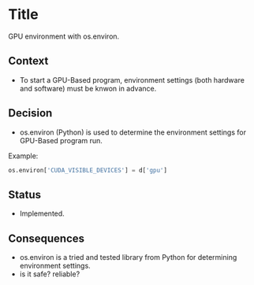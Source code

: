 # Title

GPU environment with os.environ.

## Context

- To start a GPU-Based program, environment settings (both hardware and software) must be knwon in advance.

## Decision

- os.environ (Python) is used to determine the environment settings for GPU-Based program run.


Example:
```Python
os.environ['CUDA_VISIBLE_DEVICES'] = d['gpu']
```

## Status

- Implemented.

## Consequences

- os.environ is a tried and tested library from Python for determining environment settings.
- is it safe? reliable?
